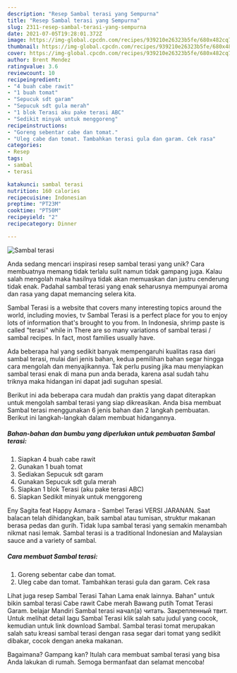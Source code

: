 ```yaml
---
description: "Resep Sambal terasi yang Sempurna"
title: "Resep Sambal terasi yang Sempurna"
slug: 2311-resep-sambal-terasi-yang-sempurna
date: 2021-07-05T19:28:01.372Z
image: https://img-global.cpcdn.com/recipes/939210e26323b5fe/680x482cq70/sambal-terasi-foto-resep-utama.jpg
thumbnail: https://img-global.cpcdn.com/recipes/939210e26323b5fe/680x482cq70/sambal-terasi-foto-resep-utama.jpg
cover: https://img-global.cpcdn.com/recipes/939210e26323b5fe/680x482cq70/sambal-terasi-foto-resep-utama.jpg
author: Brent Mendez
ratingvalue: 3.6
reviewcount: 10
recipeingredient:
- "4 buah cabe rawit"
- "1 buah tomat"
- "Sepucuk sdt garam"
- "Sepucuk sdt gula merah"
- "1 blok Terasi aku pake terasi ABC"
- "Sedikit minyak untuk menggoreng"
recipeinstructions:
- "Goreng sebentar cabe dan tomat."
- "Uleg cabe dan tomat. Tambahkan terasi gula dan garam. Cek rasa"
categories:
- Resep
tags:
- sambal
- terasi

katakunci: sambal terasi 
nutrition: 160 calories
recipecuisine: Indonesian
preptime: "PT23M"
cooktime: "PT50M"
recipeyield: "2"
recipecategory: Dinner

---
```



![Sambal terasi](https://img-global.cpcdn.com/recipes/939210e26323b5fe/680x482cq70/sambal-terasi-foto-resep-utama.jpg)

Anda sedang mencari inspirasi resep sambal terasi yang unik? Cara membuatnya memang tidak terlalu sulit namun tidak gampang juga. Kalau salah mengolah maka hasilnya tidak akan memuaskan dan justru cenderung tidak enak. Padahal sambal terasi yang enak seharusnya mempunyai aroma dan rasa yang dapat memancing selera kita.

Sambal Terasi is a website that covers many interesting topics around the world, including movies, tv Sambal Terasi is a perfect place for you to enjoy lots of information that&#39;s brought to you from. In Indonesia, shrimp paste is called &#34;terasi&#34; while in There are so many variations of sambal terasi / sambal recipes. In fact, most families usually have.

Ada beberapa hal yang sedikit banyak mempengaruhi kualitas rasa dari sambal terasi, mulai dari jenis bahan, kedua pemilihan bahan segar hingga cara mengolah dan menyajikannya. Tak perlu pusing jika mau menyiapkan sambal terasi enak di mana pun anda berada, karena asal sudah tahu triknya maka hidangan ini dapat jadi suguhan spesial.


Berikut ini ada beberapa cara mudah dan praktis yang dapat diterapkan untuk mengolah sambal terasi yang siap dikreasikan. Anda bisa membuat Sambal terasi menggunakan 6 jenis bahan dan 2 langkah pembuatan. Berikut ini langkah-langkah dalam membuat hidangannya.

<!--inarticleads1-->

##### Bahan-bahan dan bumbu yang diperlukan untuk pembuatan Sambal terasi:

1. Siapkan 4 buah cabe rawit
1. Gunakan 1 buah tomat
1. Sediakan Sepucuk sdt garam
1. Gunakan Sepucuk sdt gula merah
1. Siapkan 1 blok Terasi (aku pake terasi ABC)
1. Siapkan Sedikit minyak untuk menggoreng


Eny Sagita feat Happy Asmara - Sambel Terasi VERSI JARANAN. Saat balacan telah dihidangkan, baik sambal atau tumisan, struktur makanan berasa pedas dan gurih. Tidak lupa sambal terasi yang semakin menambah nikmat nasi lemak. Sambal terasi is a traditional Indonesian and Malaysian sauce and a variety of sambal. 

<!--inarticleads2-->

##### Cara membuat Sambal terasi:

1. Goreng sebentar cabe dan tomat.
1. Uleg cabe dan tomat. Tambahkan terasi gula dan garam. Cek rasa


Lihat juga resep Sambal Terasi Tahan Lama enak lainnya. Bahan&#34; untuk bikin sambal terasi Cabe rawit Cabe merah Bawang putih Tomat Terasi Garam. belajar Mandiri Sambal terasi начал(а) читать. Закрепленный твит. Untuk melihat detail lagu Sambal Terasi klik salah satu judul yang cocok, kemudian untuk link download Sambal. Sambal terasi tomat merupakan salah satu kreasi sambal terasi dengan rasa segar dari tomat yang sedikit dibakar, cocok dengan aneka makanan. 

Bagaimana? Gampang kan? Itulah cara membuat sambal terasi yang bisa Anda lakukan di rumah. Semoga bermanfaat dan selamat mencoba!
